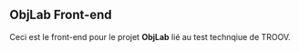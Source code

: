 ## ObjLab Front-end

Ceci est le front-end pour le projet **ObjLab** lié au test technqiue de TROOV.
